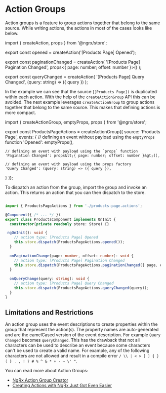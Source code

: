 # Action Groups

Action groups is a feature to group actions together that belong to the same source. While writing actions, the actions in most of the cases looks like below.

<code-example header="products-page.actions.ts">
import { createAction, props } from '@ngrx/store';

export const opened = createAction('[Products Page] Opened');

export const paginationChanged = createAction(
  '[Products Page] Pagination Changed',
  props&lt;{ page: number; offset: number }&gt;()
);

export const queryChanged = createAction(
  '[Products Page] Query Changed',
  (query: string) => ({ query })
);
</code-example>


In the example we can see that the source (`[Products Page])` is duplicated within each action. With the help of the `createActionGroup` API this can be avoided. 
The next example leverages `createActionGroup` to group actions together that belong to the same source. This makes that defining actions is more compact.

<code-example header="products-page.actions.ts">
import { createActionGroup, emptyProps, props } from '@ngrx/store';

export const ProductsPageActions = createActionGroup({
  source: 'Products Page',
  events: {
    // defining an event without payload using the `emptyProps` function
    'Opened': emptyProps(),
    
    // defining an event with payload using the `props` function
    'Pagination Changed': props&lt;{ page: number; offset: number }&gt;(),
    
    // defining an event with payload using the props factory
    'Query Changed': (query: string) => ({ query }),
  }
});
</code-example>

To dispatch an action from the group, import the group and invoke an action.
This returns an action that you can then dispatch to the store.

```typescript

import { ProductsPageActions } from './products-page.actions';

@Component({ /* ... */ })
export class ProductsComponent implements OnInit {
  constructor(private readonly store: Store) {}

 ngOnInit(): void {
    // action type: [Products Page] Opened
    this.store.dispatch(ProductsPageActions.opened());
  }
  
  onPaginationChange(page: number, offset: number): void {
    // action type: [Products Page] Pagination Changed
    this.store.dispatch(ProductsPageActions.paginationChanged({ page, offset }));
  }
  
  onQueryChange(query: string): void {
    // action type: [Products Page] Query Changed
    this.store.dispatch(ProductsPageActions.queryChanged(query));
  }
}

```

## Limitations and Restrictions

An action group uses the event descriptions to create properties within the group that represent the action(s). 
The property names are auto-generated and are the camelCased version of the event description. For example `Query Changed` becomes `queryChanged`.
This has the drawback that not all characters can be used to describe an event because some characters can't be used to create a valid name. For example, any of the following characters are not allowed and result in a compile error `/ \\ | < > [ ] { } ( ) . , ! ? # % ^ & * + - ~ \' "`.

You can read more about Action Groups:

- [NgRx Action Group Creator](https://dev.to/ngrx/ngrx-action-group-creator-1deh)
- [Creating Actions with NgRx Just Got Even Easier](https://www.youtube.com/watch?v=rk83ZMqEDV4)